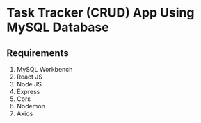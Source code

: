

# Task Tracker (CRUD) App Using MySQL Database #


## Requirements ##

1. MySQL Workbench
2. React JS
3. Node JS
4. Express
5. Cors
6. Nodemon
7. Axios


